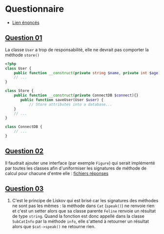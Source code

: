# Questionnaire

* [Lien énoncés](https://github.com/Antoine07/SOLID/blob/main/SOLID_PHP/SUPPORTS/Part2_solid/part1_solid.md#question-01)

## [Question 01](https://github.com/Antoine07/SOLID/blob/main/SOLID_PHP/SUPPORTS/Part2_solid/part1_solid.md#question-01)
La classe `User` a trop de responsabilité, elle ne devrait pas comporter la méthode `store()`
```php
<?php
class User {
    public function __construct(private string $name, private int $age){}
    // ...
}

class Store {
    public function __construct(private ConnectDB $connect){}
       public function saveUser(User $user) {
           // Store attributes into a database...
    }
    // ...
}

class ConnectDB {
    // ...
}
```

## [Question 02](https://github.com/Antoine07/SOLID/blob/main/SOLID_PHP/SUPPORTS/Part2_solid/part1_solid.md#question-02)

Il faudrait ajouter une interface (par exemple `Figure`) qui serait implémenté par toutes les classes afin d'uniformiser les signatures de méthode de calcul pour chacune d'entre elle : [fichiers réponses](./annexe-questionnaire/question-02/)

## [Question 03](https://github.com/Antoine07/SOLID/blob/main/SOLID_PHP/SUPPORTS/Part2_solid/part1_solid.md#question-03)

1. C'est le principe de Liskov qui est brisé car les signatures des méthodes ne sont pas les mêmes : la méthode dans `Cat` (`speak()`) ne renvoie rien et c'est un setter alors que sa classe parente `Feline` renvoie un résultat de type `string`.
Quand la fonction est donc appellé dans la classe `SubCatInfo` par la méthode `info`, elle s'attend à retourner un résultat alors que `$cat->speak()` ne retourne rien.

